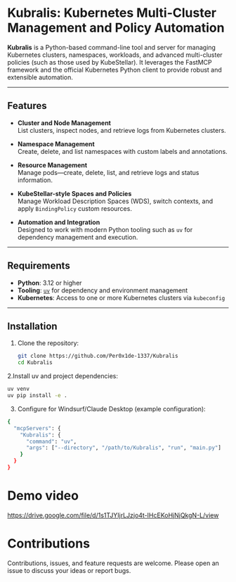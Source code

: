 # Kubralis: Kubernetes Multi-Cluster Management and Policy Automation

**Kubralis** is a Python-based command-line tool and server for managing Kubernetes clusters, namespaces, workloads, and advanced multi-cluster policies (such as those used by KubeStellar). It leverages the FastMCP framework and the official Kubernetes Python client to provide robust and extensible automation.

---

## Features

- **Cluster and Node Management**  
  List clusters, inspect nodes, and retrieve logs from Kubernetes clusters.

- **Namespace Management**  
  Create, delete, and list namespaces with custom labels and annotations.

- **Resource Management**  
  Manage pods—create, delete, list, and retrieve logs and status information.

- **KubeStellar-style Spaces and Policies**  
  Manage Workload Description Spaces (WDS), switch contexts, and apply `BindingPolicy` custom resources.

- **Automation and Integration**  
  Designed to work with modern Python tooling such as `uv` for dependency management and execution.

---

## Requirements

- **Python**: 3.12 or higher  
- **Tooling**: [`uv`](https://github.com/astral-sh/uv) for dependency and environment management  
- **Kubernetes**: Access to one or more Kubernetes clusters via `kubeconfig`

---

## Installation

1. Clone the repository:

   ```bash
   git clone https://github.com/Per0x1de-1337/Kubralis
   cd Kubralis
   ```
2.Install uv and project dependencies:
   ```bash
uv venv
uv pip install -e .
```
3. Configure for Windsurf/Claude Desktop (example configuration):
```bash
{
  "mcpServers": {
    "Kubralis": {
      "command": "uv",
      "args": ["--directory", "/path/to/Kubralis", "run", "main.py"]
    }
  }
}
```
# Demo video
https://drive.google.com/file/d/1s1TJYIjrLJzjo4t-IHcEKoHjNjQkgN-L/view
# Contributions 
Contributions, issues, and feature requests are welcome. Please open an issue to discuss your ideas or report bugs.
